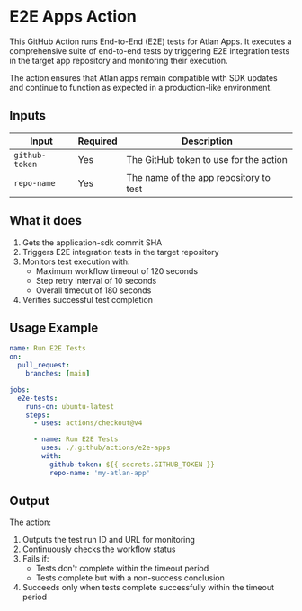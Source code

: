 # E2E Apps Action

This GitHub Action runs End-to-End (E2E) tests for Atlan Apps. It executes a comprehensive suite of end-to-end tests by triggering E2E integration tests in the target app repository and monitoring their execution.

The action ensures that Atlan apps remain compatible with SDK updates and continue to function as expected in a production-like environment.

## Inputs

| Input | Required | Description |
|-------|----------|-------------|
| `github-token` | Yes | The GitHub token to use for the action |
| `repo-name` | Yes | The name of the app repository to test |

## What it does

1. Gets the application-sdk commit SHA
2. Triggers E2E integration tests in the target repository
3. Monitors test execution with:
    - Maximum workflow timeout of 120 seconds
    - Step retry interval of 10 seconds
    - Overall timeout of 180 seconds
4. Verifies successful test completion

## Usage Example

```yaml
name: Run E2E Tests
on:
  pull_request:
    branches: [main]

jobs:
  e2e-tests:
    runs-on: ubuntu-latest
    steps:
      - uses: actions/checkout@v4

      - name: Run E2E Tests
        uses: ./.github/actions/e2e-apps
        with:
          github-token: ${{ secrets.GITHUB_TOKEN }}
          repo-name: 'my-atlan-app'
```

## Output

The action:
1. Outputs the test run ID and URL for monitoring
2. Continuously checks the workflow status
3. Fails if:
   - Tests don't complete within the timeout period
   - Tests complete but with a non-success conclusion
4. Succeeds only when tests complete successfully within the timeout period